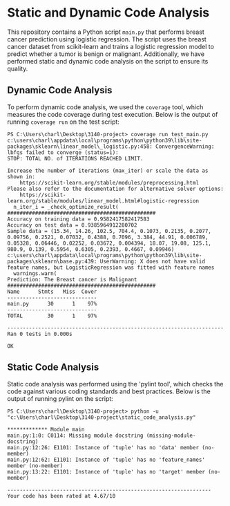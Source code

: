 # Static and Dynamic Code Analysis

This repository contains a Python script `main.py` that performs breast cancer prediction using logistic regression. The script uses the breast cancer dataset from scikit-learn and trains a logistic regression model to predict whether a tumor is benign or malignant. Additionally, we have performed static and dynamic code analysis on the script to ensure its quality.

## Dynamic Code Analysis

To perform dynamic code analysis, we used the `coverage` tool, which measures the code coverage during test execution. Below is the output of running `coverage run` on the test script:

```plaintext
PS C:\Users\charl\Desktop\3140-project> coverage run test_main.py
c:\users\charl\appdata\local\programs\python\python39\lib\site-packages\sklearn\linear_model\_logistic.py:458: ConvergenceWarning: lbfgs failed to converge (status=1):
STOP: TOTAL NO. of ITERATIONS REACHED LIMIT.

Increase the number of iterations (max_iter) or scale the data as shown in:
    https://scikit-learn.org/stable/modules/preprocessing.html
Please also refer to the documentation for alternative solver options:
    https://scikit-learn.org/stable/modules/linear_model.html#logistic-regression
  n_iter_i = _check_optimize_result(
################################################
Accuracy on training data = 0.9582417582417583
Accuracy on test data = 0.9385964912280702
Sample data = (15.34, 14.26, 102.5, 704.4, 0.1073, 0.2135, 0.2077, 0.09756, 0.2521, 0.07032, 0.4388, 0.7096, 3.384, 44.91, 0.006789, 0.05328, 0.06446, 0.02252, 0.03672, 0.004394, 18.07, 19.08, 125.1, 980.9, 0.139, 0.5954, 0.6305, 0.2393, 0.4667, 0.09946)
c:\users\charl\appdata\local\programs\python\python39\lib\site-packages\sklearn\base.py:439: UserWarning: X does not have valid feature names, but LogisticRegression was fitted with feature names
  warnings.warn(
Prediction: The Breast cancer is Malignant
################################################
Name      Stmts   Miss  Cover
-----------------------------
main.py      30      1    97%
-----------------------------
TOTAL        30      1    97%

----------------------------------------------------------------------
Ran 0 tests in 0.000s

OK
```

## Static Code Analysis

Static code analysis was performed using the 'pylint tool', which checks the code against various coding standards and best practices. Below is the output of running pylint on the script:

```plaintext
PS C:\Users\charl\Desktop\3140-project> python -u "c:\Users\charl\Desktop\3140-project\static_code_analysis.py"

************* Module main
main.py:1:0: C0114: Missing module docstring (missing-module-docstring)
main.py:12:26: E1101: Instance of 'tuple' has no 'data' member (no-member)
main.py:12:62: E1101: Instance of 'tuple' has no 'feature_names' member (no-member)
main.py:13:22: E1101: Instance of 'tuple' has no 'target' member (no-member)

------------------------------------------------------------------
Your code has been rated at 4.67/10
```
